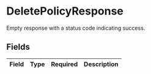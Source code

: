 # DeletePolicyResponse

 Empty response with a status code indicating success.



## Fields

| Field       | Type        | Required    | Description |
| ----------- | ----------- | ----------- | ----------- |